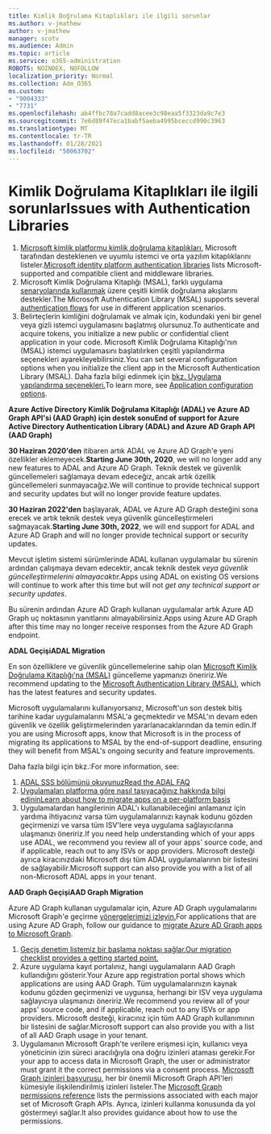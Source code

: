 ```yaml
---
title: Kimlik Doğrulama Kitaplıkları ile ilgili sorunlar
ms.author: v-jmathew
author: v-jmathew
manager: scotv
ms.audience: Admin
ms.topic: article
ms.service: o365-administration
ROBOTS: NOINDEX, NOFOLLOW
localization_priority: Normal
ms.collection: Adm_O365
ms.custom:
- "9004333"
- "7731"
ms.openlocfilehash: ab4ffbc78a7cadd8acee3c98eaa5f3323da9c7e3
ms.sourcegitcommit: 7e6d89f47eca1babf5aeba4995bceccd990c3963
ms.translationtype: MT
ms.contentlocale: tr-TR
ms.lasthandoff: 01/28/2021
ms.locfileid: "50063702"
---
```

# <a name="issues-with-authentication-libraries"></a><span data-ttu-id="227ed-102">Kimlik Doğrulama Kitaplıkları ile ilgili sorunlar</span><span class="sxs-lookup"><span data-stu-id="227ed-102">Issues with Authentication Libraries</span></span>

1. <span data-ttu-id="227ed-103">[Microsoft kimlik platformu kimlik doğrulama kitaplıkları,](https://docs.microsoft.com/azure/active-directory/develop/reference-v2-libraries) Microsoft tarafından desteklenen ve uyumlu istemci ve orta yazılım kitaplıklarını listeler.</span><span class="sxs-lookup"><span data-stu-id="227ed-103">[Microsoft identity platform authentication libraries](https://docs.microsoft.com/azure/active-directory/develop/reference-v2-libraries) lists Microsoft-supported and compatible client and middleware libraries.</span></span>
2. <span data-ttu-id="227ed-104">Microsoft Kimlik Doğrulama Kitaplığı (MSAL), farklı uygulama [senaryolarında kullanmak](https://docs.microsoft.com/azure/active-directory/develop/msal-authentication-flows) üzere çeşitli kimlik doğrulama akışlarını destekler.</span><span class="sxs-lookup"><span data-stu-id="227ed-104">The Microsoft Authentication Library (MSAL) supports several [authentication flows](https://docs.microsoft.com/azure/active-directory/develop/msal-authentication-flows) for use in different application scenarios.</span></span>
3. <span data-ttu-id="227ed-105">Belirteçlerin kimliğini doğrulamak ve almak için, kodundaki yeni bir genel veya gizli istemci uygulamasını başlatmış olursunuz.</span><span class="sxs-lookup"><span data-stu-id="227ed-105">To authenticate and acquire tokens, you initialize a new public or confidential client application in your code.</span></span> <span data-ttu-id="227ed-106">Microsoft Kimlik Doğrulama Kitaplığı'nın (MSAL) istemci uygulamasını başlatılırken çeşitli yapılandırma seçenekleri ayarekleyebilirsiniz.</span><span class="sxs-lookup"><span data-stu-id="227ed-106">You can set several configuration options when you initialize the client app in the Microsoft Authentication Library (MSAL).</span></span> <span data-ttu-id="227ed-107">Daha fazla bilgi edinmek için [bkz. Uygulama yapılandırma seçenekleri.](https://docs.microsoft.com/azure/active-directory/develop/msal-client-application-configuration)</span><span class="sxs-lookup"><span data-stu-id="227ed-107">To learn more, see [Application configuration options](https://docs.microsoft.com/azure/active-directory/develop/msal-client-application-configuration).</span></span>

<span data-ttu-id="227ed-108">**Azure Active Directory Kimlik Doğrulama Kitaplığı (ADAL) ve Azure AD Graph API'si (AAD Graph) için destek sonu**</span><span class="sxs-lookup"><span data-stu-id="227ed-108">**End of support for Azure Active Directory Authentication Library (ADAL) and Azure AD Graph API (AAD Graph)**</span></span>

<span data-ttu-id="227ed-109">**30 Haziran 2020'den** itibaren artık ADAL ve Azure AD Graph'e yeni özellikler eklemeyecek.</span><span class="sxs-lookup"><span data-stu-id="227ed-109">**Starting June 30th, 2020**, we will no longer add any new features to ADAL and Azure AD Graph.</span></span> <span data-ttu-id="227ed-110">Teknik destek ve güvenlik güncellemeleri sağlamaya devam edeceğiz, ancak artık özellik güncellemeleri sunmayacağız.</span><span class="sxs-lookup"><span data-stu-id="227ed-110">We will continue to provide technical support and security updates but will no longer provide feature updates.</span></span>

<span data-ttu-id="227ed-111">**30 Haziran 2022'den** başlayarak, ADAL ve Azure AD Graph desteğini sona erecek ve artık teknik destek veya güvenlik güncelleştirmeleri sağmayacak.</span><span class="sxs-lookup"><span data-stu-id="227ed-111">**Starting June 30th, 2022**, we will end support for ADAL and Azure AD Graph and will no longer provide technical support or security updates.</span></span>

<span data-ttu-id="227ed-112">Mevcut işletim sistemi sürümlerinde ADAL kullanan uygulamalar bu sürenin ardından çalışmaya devam edecektir, ancak teknik destek *veya güvenlik güncelleştirmelerini almayacaktır.*</span><span class="sxs-lookup"><span data-stu-id="227ed-112">Apps using ADAL on existing OS versions will continue to work after this time but will not *get any technical support or security updates*.</span></span>

<span data-ttu-id="227ed-113">Bu sürenin ardından Azure AD Graph kullanan uygulamalar artık Azure AD Graph uç noktasının yanıtlarını almayabilirsiniz.</span><span class="sxs-lookup"><span data-stu-id="227ed-113">Apps using Azure AD Graph after this time may no longer receive responses from the Azure AD Graph endpoint.</span></span>

<span data-ttu-id="227ed-114">**ADAL Geçişi**</span><span class="sxs-lookup"><span data-stu-id="227ed-114">**ADAL Migration**</span></span>

<span data-ttu-id="227ed-115">En son özelliklere ve güvenlik güncellemelerine sahip olan [Microsoft Kimlik Doğrulama Kitaplığı'na (MSAL)](https://docs.microsoft.com/azure/active-directory/develop/v2-overview) güncelleme yapmanızı öneririz.</span><span class="sxs-lookup"><span data-stu-id="227ed-115">We recommend updating to the [Microsoft Authentication Library (MSAL)](https://docs.microsoft.com/azure/active-directory/develop/v2-overview), which has the latest features and security updates.</span></span>

<span data-ttu-id="227ed-116">Microsoft uygulamalarını kullanıyorsanız, Microsoft'un son destek bitiş tarihine kadar uygulamalarını MSAL'a geçmektedir ve MSAL'ın devam eden güvenlik ve özellik geliştirmelerinden yararlanacaklarından da temin edin.</span><span class="sxs-lookup"><span data-stu-id="227ed-116">If you are using Microsoft apps, know that Microsoft is in the process of migrating its applications to MSAL by the end-of-support deadline, ensuring they will benefit from MSAL's ongoing security and feature improvements.</span></span>

<span data-ttu-id="227ed-117">Daha fazla bilgi için bkz.:</span><span class="sxs-lookup"><span data-stu-id="227ed-117">For more information, see:</span></span>

1. [<span data-ttu-id="227ed-118">ADAL SSS bölümünü okuyunuz</span><span class="sxs-lookup"><span data-stu-id="227ed-118">Read the ADAL FAQ</span></span>](https://docs.microsoft.com/azure/active-directory/develop/msal-migration#frequently-asked-questions-faq)
2. [<span data-ttu-id="227ed-119">Uygulamaları platforma göre nasıl taşıyacağınız hakkında bilgi edinin</span><span class="sxs-lookup"><span data-stu-id="227ed-119">Learn about how to migrate apps on a per-platform basis</span></span>](https://docs.microsoft.com/azure/active-directory/develop/msal-migration#frequently-asked-questions-faq)
3. <span data-ttu-id="227ed-120">Uygulamalardan hangilerinin ADAL'ı kullanabileceğini anlamanız için yardıma ihtiyacınız varsa tüm uygulamalarınızı kaynak kodunu gözden geçirmenizi ve varsa tüm ISV'lere veya uygulama sağlayıcılarına ulaşmanızı öneririz.</span><span class="sxs-lookup"><span data-stu-id="227ed-120">If you need help understanding which of your apps use ADAL, we recommend you review all of your apps' source code, and if applicable, reach out to any ISVs or app providers.</span></span> <span data-ttu-id="227ed-121">Microsoft desteği ayrıca kiracınızdaki Microsoft dışı tüm ADAL uygulamalarının bir listesini de sağlayabilir.</span><span class="sxs-lookup"><span data-stu-id="227ed-121">Microsoft support can also provide you with a list of all non-Microsoft ADAL apps in your tenant.</span></span>

<span data-ttu-id="227ed-122">**AAD Graph Geçişi**</span><span class="sxs-lookup"><span data-stu-id="227ed-122">**AAD Graph Migration**</span></span>

<span data-ttu-id="227ed-123">Azure AD Graph kullanan uygulamalar için, Azure AD Graph uygulamalarını Microsoft Graph'e geçirme [yönergelerimizi izleyin.](https://docs.microsoft.com/graph/migrate-azure-ad-graph-overview)</span><span class="sxs-lookup"><span data-stu-id="227ed-123">For applications that are using Azure AD Graph, follow our guidance to [migrate Azure AD Graph apps to Microsoft Graph](https://docs.microsoft.com/graph/migrate-azure-ad-graph-overview).</span></span>

1. [<span data-ttu-id="227ed-124">Geçiş denetim listemiz bir başlama noktası sağlar.</span><span class="sxs-lookup"><span data-stu-id="227ed-124">Our migration checklist provides a getting started point.</span></span>](https://docs.microsoft.com/graph/migrate-azure-ad-graph-planning-checklist)
2. <span data-ttu-id="227ed-125">Azure uygulama kayıt portalınız, hangi uygulamaların AAD Graph kullandığını gösterir.</span><span class="sxs-lookup"><span data-stu-id="227ed-125">Your Azure app registration portal shows which applications are using AAD Graph.</span></span> <span data-ttu-id="227ed-126">Tüm uygulamalarınızın kaynak kodunu gözden geçirmenizi ve uygunsa, herhangi bir ISV veya uygulama sağlayıcıya ulaşmanızı öneririz.</span><span class="sxs-lookup"><span data-stu-id="227ed-126">We recommend you review all of your apps' source code, and if applicable, reach out to any ISVs or app providers.</span></span> <span data-ttu-id="227ed-127">Microsoft desteği, kiracınız için tüm AAD Graph kullanımının bir listesini de sağlar.</span><span class="sxs-lookup"><span data-stu-id="227ed-127">Microsoft support can also provide you with a list of all AAD Graph usage in your tenant.</span></span>
3. <span data-ttu-id="227ed-128">Uygulamanın Microsoft Graph'te verilere erişmesi için, kullanıcı veya yöneticinin izin süreci aracılığıyla ona doğru izinleri ataması gerekir.</span><span class="sxs-lookup"><span data-stu-id="227ed-128">For your app to access data in Microsoft Graph, the user or administrator must grant it the correct permissions via a consent process.</span></span> <span data-ttu-id="227ed-129">[Microsoft Graph izinleri başvurusu,](https://docs.microsoft.com/graph/permissions-reference) her bir önemli Microsoft Graph API'leri kümesiyle ilişkilendirilmiş izinleri listeler.</span><span class="sxs-lookup"><span data-stu-id="227ed-129">The [Microsoft Graph permissions reference](https://docs.microsoft.com/graph/permissions-reference) lists the permissions associated with each major set of Microsoft Graph APIs.</span></span> <span data-ttu-id="227ed-130">Ayrıca, izinleri kullanma konusunda da yol göstermeyi sağlar.</span><span class="sxs-lookup"><span data-stu-id="227ed-130">It also provides guidance about how to use the permissions.</span></span>

